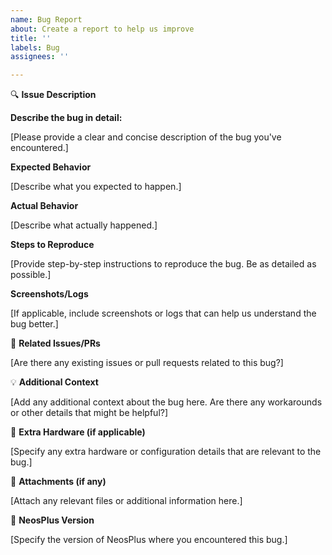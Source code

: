 ```yaml
---
name: Bug Report
about: Create a report to help us improve
title: ''
labels: Bug
assignees: ''

---
```


🔍 **Issue Description**

**Describe the bug in detail:**

[Please provide a clear and concise description of the bug you've encountered.]

**Expected Behavior**

[Describe what you expected to happen.]

**Actual Behavior**

[Describe what actually happened.]

**Steps to Reproduce**

[Provide step-by-step instructions to reproduce the bug. Be as detailed as possible.]

**Screenshots/Logs**

[If applicable, include screenshots or logs that can help us understand the bug better.]

🔗 **Related Issues/PRs**

[Are there any existing issues or pull requests related to this bug?]

💡 **Additional Context**

[Add any additional context about the bug here. Are there any workarounds or other details that might be helpful?]

🧐 **Extra Hardware (if applicable)**

[Specify any extra hardware or configuration details that are relevant to the bug.]

📎 **Attachments (if any)**

[Attach any relevant files or additional information here.]

🚀 **NeosPlus Version**

[Specify the version of NeosPlus where you encountered this bug.]

